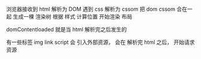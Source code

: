 ## 
浏览器接收到 html 解析为 DOM
遇到 css 解析为 cssom
把 dom cssom 合在一起 生成一棵 渲染树
根据 样式 计算位置 开始渲染 布局

domContentloaded 就是当 html 解析完之后发生的

有一些标签 img link script 会 引入外部资源， 会在 解析完 html 之后， 开始请求资源